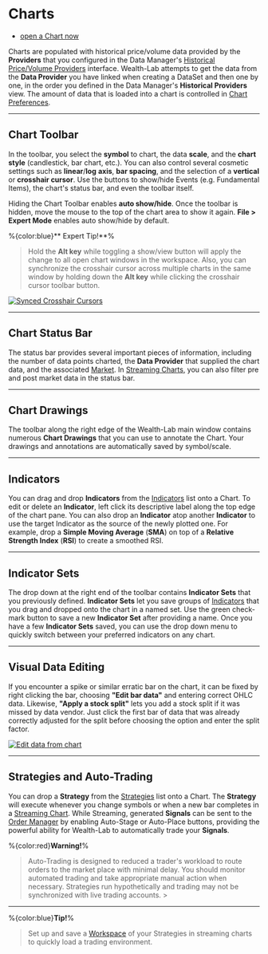 # Charts
 - [open a Chart now](action:Chart)
 
 Charts are populated with historical price/volume data provided by the **Providers** that you configured in the Data Manager's [Historical Price/Volume Providers](HistoricalProvidersTab) interface. Wealth-Lab attempts to get the data from the **Data Provider** you have linked when creating a DataSet and then one by one, in the order you defined in the Data Manager's **Historical Providers** view. The amount of data that is loaded into a chart is controlled in [Chart Preferences](ChartPreferences). 
 
 ---

 ## Chart Toolbar
In the toolbar, you select the **symbol** to chart, the data **scale**, and the **chart style** (candlestick, bar chart, etc.). You can also control several cosmetic settings such as **linear**/**log** **axis**, **bar spacing**, and the selection of a **vertical** or **crosshair cursor**.  Use the buttons to show/hide  Events (e.g. Fundamental Items), the chart's status bar, and even the toolbar itself. 

Hiding the Chart Toolbar enables **auto show/hide**.  Once the toolbar is hidden, move the mouse to the top of the chart area to show it again.   **File > Expert Mode** enables auto show/hide by default. 

%{color:blue}** Expert Tip!**% 
> Hold the **Alt key** while toggling a show/view button will apply the change to all open chart windows in the workspace. Also, you can synchronize the crosshair cursor across multiple charts in the same window by holding down the **Alt key** while clicking the crosshair cursor toolbar button.

[![Synced Crosshair Cursors](http://img.youtube.com/vi/wKFMoJXyC98/0.jpg)](https://www.youtube.com/watch?v=wKFMoJXyC98 "Synchronize the crosshair cursor across multiple charts")

---

## Chart Status Bar
The status bar provides several important pieces of information, including the number of data points charted, the **Data Provider** that supplied the chart data, and the associated [Market](Markets). In [Streaming Charts](StreamingCharts), you can also filter pre and post market data in the status bar.

---
## Chart Drawings
The toolbar along the right edge of the Wealth-Lab main window contains numerous **Chart Drawings** that you can use to annotate the Chart. Your drawings and annotations are automatically saved by symbol/scale.

---
## Indicators
You can drag and drop **Indicators** from the [Indicators](Indicators) list onto a Chart. To edit or delete an **Indicator**, left click its descriptive label along the top edge of the chart pane. You can also drop an **Indicator** atop another **Indicator** to use the target Indicator as the source of the newly plotted one. For example, drop a **Simple Moving Average** (**SMA**) on top of a **Relative Strength Index** (**RSI**) to create a smoothed RSI.

---
## Indicator Sets
The drop down at the right end of the toolbar contains **Indicator Sets** that you previously defined. **Indicator Sets** let you save groups of [Indicators](Indicators) that you drag and dropped onto the chart in a named set. Use the green check-mark button to save a new **Indicator Set** after providing a name. Once you have a few **Indicator Sets** saved, you can use the drop down menu to quickly switch between your preferred indicators on any chart.

---
## Visual Data Editing
If you encounter a spike or similar erratic bar on the chart, it can be fixed by right clicking the bar, choosing **"Edit bar data"** and entering correct OHLC data. Likewise, **"Apply a stock split"** lets you add a stock split if it was missed by data vendor. Just click the first bar of data that was already correctly adjusted for the split before choosing the option and enter the split factor.

[![Edit data from chart](http://img.youtube.com/vi/FRdM769yffI/0.jpg)](https://www.youtube.com/watch?v=FRdM769yffI&t=19s "Edit data from chart")

---
## Strategies and Auto-Trading
You can drop a **Strategy** from the [Strategies](Strategies) list onto a Chart. The **Strategy** will execute whenever you change symbols or when a new bar completes in a [Streaming Chart](StreamingCharts). While Streaming, generated **Signals** can be sent to the [Order Manager](OrderManager) by enabling Auto-Stage or Auto-Place buttons, providing the powerful ability for Wealth-Lab to automatically trade your **Signals**. 

%{color:red}**Warning!**%  
> Auto-Trading is designed to reduced a trader's workload to route orders to the market place with minimal delay. You should monitor automated trading and take appropriate manual action when necessary. Strategies run hypothetically and trading may not be synchronized with live trading accounts. >

---

%{color:blue}**Tip!**% 
> Set up and save a [Workspace](Workspaces) of your Strategies in streaming charts to quickly load a trading environment.



